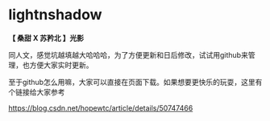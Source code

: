 # lightnshadow
**【 桑甜 X 苏矜北 】光影**



同人文，感觉坑越填越大哈哈哈，为了方便更新和日后修改，试试用github来管理，也方便大家实时更新。

至于github怎么用嘛，大家可以直接在页面下载。如果想要更快乐的玩耍，这里有个链接给大家参考 

https://blog.csdn.net/hopewtc/article/details/50747466

